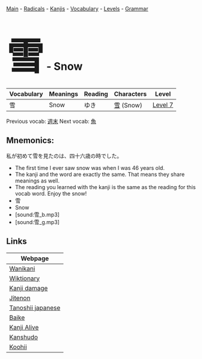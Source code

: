 <style> bigfont {font-size: 100px}</style>
[Main](../README.md) -
[Radicals](../radicals.md) -
[Kanjis](../kanjis.md) -
[Vocabulary](../vocabulary.md) -
[Levels](../levels.md) -
[Grammar](../grammar.md)
# <bigfont> 雪</bigfont> - Snow 

| Vocabulary | Meanings | Reading | Characters | Level |
| --- | --- | --- | --- | --- |
| 雪 | Snow | ゆき |  [雪](../kanjis/雪.md) (Snow) | [Level 7](../levels/wk_level7.md) |

Previous vocab: [週末](週末.md) Next vocab: [魚](魚.md) 

## Mnemonics:
私が初めて雪を見たのは、四十六歳の時でした。
* The first time I ever saw snow was when I was 46 years old.
* The kanji and the word are exactly the same. That means they share meanings as well.
* The reading you learned with the kanji is the same as the reading for this vocab word. Enjoy the snow!
* 雪
* Snow
* [sound:雪_b.mp3]
* [sound:雪_g.mp3]


## Links 

| Webpage |
| --- |
| [Wanikani          ](https://www.wanikani.com/kanji/雪) |
| [Wiktionary        ](https://en.wiktionary.org/wiki/雪) |
| [Kanji damage      ](http://www.kanjidamage.com/kanji/search?utf8=✓&q=雪) |
| [Jitenon           ](https://jitenon.com/kanji/雪) |
| [Tanoshii japanese ](https://www.tanoshiijapanese.com/dictionary/kanji.cfm?k=雪) |
| [Baike             ](https://baike.baidu.com/item/雪) |
| [Kanji Alive       ](https://app.kanjialive.com/雪) |
| [Kanshudo          ](https://www.kanshudo.com/searchmn?q=雪) |
| [Koohii            ](https://kanji.koohii.com/study/kanji/雪) |
